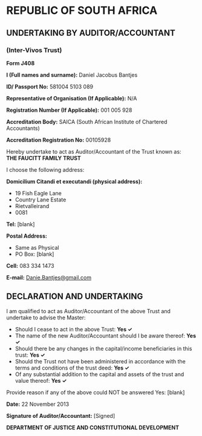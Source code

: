 # REPUBLIC OF SOUTH AFRICA

## UNDERTAKING BY AUDITOR/ACCOUNTANT
### (Inter-Vivos Trust)

**Form J408**

**I (Full names and surname):** Daniel Jacobus Bantjes

**ID/ Passport No:** 581004 5103 089

**Representative of Organisation (If Applicable):** N/A

**Registration Number (If Applicable):** 001 005 928

**Accreditation Body:** SAICA (South African Institute of Chartered Accountants)

**Accreditation Registration No:** 00105928

Hereby undertake to act as Auditor/Accountant of the Trust known as:  
**THE FAUCITT FAMILY TRUST**

I choose the following address:

**Domicilium Citandi et executandi (physical address):**
- 19 Fish Eagle Lane
- Country Lane Estate  
- Rietvalleirand
- 0081

**Tel:** [blank]

**Postal Address:**
- Same as Physical
- PO Box: [blank]

**Cell:** 083 334 1473

**E-mail:** Danie.Bantjes@gmail.com

## DECLARATION AND UNDERTAKING

I am qualified to act as Auditor/Accountant of the above Trust and undertake to advise the Master:

- Should I cease to act in the above Trust: **Yes ✓**
- The name of the new Auditor/Accountant should I be aware thereof: **Yes ✓**
- Should there be any changes in the capital/income beneficiaries in this trust: **Yes ✓**
- Should the Trust not have been administered in accordance with the terms and conditions of the trust deed: **Yes ✓**
- Of any substantial addition to the capital and assets of the trust and value thereof: **Yes ✓**

Provide reason if any of the above could NOT be answered Yes:
[blank]

**Date:** 22 November 2013

**Signature of Auditor/Accountant:** [Signed]

**DEPARTMENT OF JUSTICE AND CONSTITUTIONAL DEVELOPMENT**